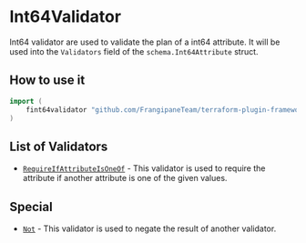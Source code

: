 # Int64Validator

Int64 validator are used to validate the plan of a int64 attribute.
It will be used into the `Validators` field of the `schema.Int64Attribute` struct.

## How to use it

```go
import (
    fint64validator "github.com/FrangipaneTeam/terraform-plugin-framework-validators/int64validator"
)
```

## List of Validators

- [`RequireIfAttributeIsOneOf`](../common/require_if_attribute_is_one_of.md) - This validator is used to require the attribute if another attribute is one of the given values.

## Special

- [`Not`](not.md) - This validator is used to negate the result of another validator.
